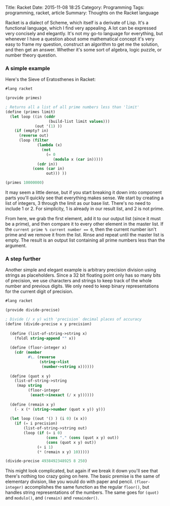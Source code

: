 Title: Racket
Date: 2015-11-08 18:25
Category: Programming
Tags: programming, racket, article
Summary: Thoughts on the Racket language

Racket is a dialect of Scheme, which itself is a derivate of Lisp. It's a functional
language, which I find very appealing. A lot can be expressed very concisely and
elegantly. It's not my go-to language for everything, but whenever I have a question about
some mathematical concept it's very easy to frame my question, construct an algorithm to
get me the solution, and then get an answer. Whether it's some sort of algebra, logic
puzzle, or number theory question.

### A simple example
Here's the Sieve of Eratosthenes in Racket:
```Scheme
#lang racket

(provide primes)

; Returns all a list of all prime numbers less than 'limit'
(define (primes limit)
  (let loop ((in (cddr
                   (build-list limit values)))
             (out '(1) ))
    (if (empty? in)
      (reverse out)
      (loop (filter 
              (lambda (x)
                (not
                  (= 0
                     (modulo x (car in)))))
              (cdr in))
            (cons (car in)
                  out))) ))

(primes 10000000)
```

It may seem a little dense, but if you start breaking it down into component parts you'll
quickly see that everything makes sense. We start by creating a list of integers, 3
through the limit as our base list. There's no need to include 1 or 2. For simplicity, 1
is already in our result list, and 2 is not prime. 

From here, we grab the first element, add it to our output list (since it must be a
prime), and then compare it to every other element in the master list. If the `current
prime % current number == 0`, then the current number isn't prime and we remove it from
the list. Rinse and repeat until the master list is empty. The result is an output list
containing all prime numbers less than the argument.

### A step further
Another simple and elegant example is arbitrary precision division using strings as
placeholders. Since a 32 bit floating point only has so many bits of precision, we use
characters and strings to keep track of the whole number and previous digits. We only need
to keep binary representations for the current digit of precision.
```Scheme
#lang racket

(provide divide-precise)

; Divide (/ x y) with 'precision` decimal places of accuracy
(define (divide-precise x y precision)
  
  (define (list-of-string->string x)
    (foldl string-append "" x))
  
  (define (floor-integer x)
    (cdr (member 
          #\. (reverse 
               (string->list 
                (number->string x))))))
  
  (define (quot x y)
    (list-of-string->string
     (map string
          (floor-integer
           (exact->inexact (/ x y))))))
  
  (define (remain x y)
    (- x (* (string->number (quot x y)) y)))
  
  (let loop ((out '() ) (i 0) (x x))
    (if (= i precision)
        (list-of-string->string out)
        (loop (if (= i 0)
                  (cons "." (cons (quot x y) out))
                  (cons (quot x y) out))
              (+ i 1)
              (* (remain x y) 10)))))

(divide-precise 4938492348925 8 250)
```

This might look complicated, but again if we break it down you'll see that there's nothing
too crazy going on here. The basic premise is the same of elementary division, like you
would do with paper and pencil. `(floor-integer)` accomplishes the same function as the
regular `floor()`, but handles string representations of the numbers. The same goes for
`(quot)` and `modulo()`, and `(remain)` and `remainder()`.
